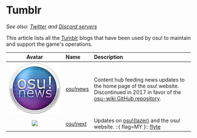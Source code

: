 # Tumblr

*See also: [Twitter](/wiki/en/Twitter) and [Discord servers](/wiki/Community/Discord_servers)*

This article lists all the [Tumblr](https://discord.com/) blogs that have been used by osu! to maintain and support the game's operations.

| Avatar | Name | Description |
| :-: | :-- | :-- |
| ![](img/avatar_osunews.png) | [osu!news](https://osunews.tumblr.com/) | Content hub feeding news updates to the home page of the osu! website. Discontinued in 2017 in favor of the [osu-wiki GitHub repository](https://github.com/ppy/osu-wiki/). |
| ![](img/osunext.png) | [osu!next](https://osunext.tumblr.com/) | Updates on [osu!(lazer)](/wiki/Client/Release_stream/Lazer) and the osu! website. ::{ flag=MY }:: [flyte](https://osu.ppy.sh/users/3103765) |
